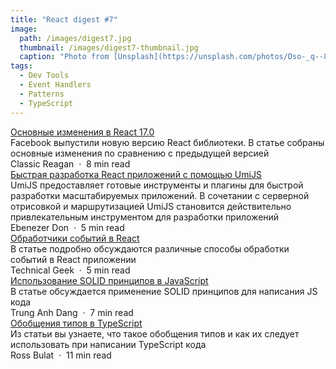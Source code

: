 ```yaml
---
title: "React digest #7"
image: 
  path: /images/digest7.jpg
  thumbnail: /images/digest7-thumbnail.jpg
  caption: "Photo from [Unsplash](https://unsplash.com/photos/Dso-_q--8H4)"
tags:
  - Dev Tools
  - Event Handlers
  - Patterns
  - TypeScript
---
```


<div class="digest">
    <a href="https://blog.bitsrc.io/all-you-need-to-know-about-react-v17-0-release-candidate-9f6d776a8fca">Основные изменения в React 17.0</a>
    <div class="digest-desc">Facebook выпустили новую версию React библиотеки. В статье собраны основные изменения по сравнению с предыдущей версией</div> 
    <div class="digest-time">Classic Reagan &nbsp;&middot;&nbsp; 8 min read</div>
</div>

<div class="digest">
    <a href="https://blog.logrocket.com/rapid-enterprise-class-development-umijs/">Быстрая разработка React приложений с помощью UmiJS</a>
    <div class="digest-desc">UmiJS предоставляет готовые инструменты и плагины для быстрой разработки масштабируемых приложений. В сочетании с серверной отрисовкой и маршрутизацией UmiJS становится действительно привлекательным инструментом для разработки приложений</div> 
    <div class="digest-time">Ebenezer Don &nbsp;&middot;&nbsp; 5 min read</div>
</div>

<div class="digest">
    <a href="https://medium.com/javascript-in-plain-english/event-handlers-in-react-810571b3d2cf">Обработчики событий в React</a>
    <div class="digest-desc">В статье подробно обсуждаются различные способы обработки событий в React приложении</div> 
    <div class="digest-time">Technical Geek &nbsp;&middot;&nbsp; 5 min read</div>
</div>

<div class="digest">
    <a href="https://medium.com/javascript-in-plain-english/rethinking-solid-principles-in-javascript-7effdd4dc37d">Использование SOLID принципов в JavaScript</a>
    <div class="digest-desc">В статье обсуждается применение SOLID принципов для написания JS кода</div> 
    <div class="digest-time">Trung Anh Dang &nbsp;&middot;&nbsp; 7 min read</div>
</div>

<div class="digest">
    <a href="https://medium.com/@rossbulat/typescript-generics-explained-15c6493b510f">Обобщения типов в TypeScript</a>
    <div class="digest-desc">Из статьи вы узнаете, что такое обобщения типов и как их следует использовать при написании TypeScript кода</div> 
    <div class="digest-time">Ross Bulat &nbsp;&middot;&nbsp; 11 min read</div>
</div>